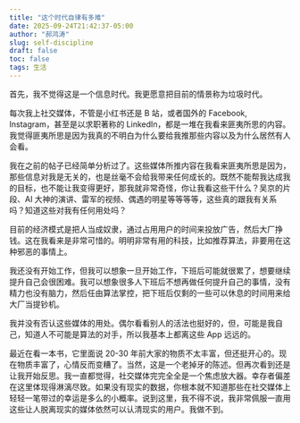 ```yaml
---
title: "这个时代自律有多难"
date: 2025-09-24T21:42:37-05:00
author: "郝鸿涛"
slug: self-discipline
draft: false
toc: false
tags: 生活
---
```

首先，我不觉得这是一个信息时代。我更愿意把目前的情景称为垃圾时代。

每次我上社交媒体，不管是小红书还是 B 站，或者国外的 Facebook, Instagram，甚至是以求职著称的 LinkedIn，都是一堆在我看来匪夷所思的内容。我觉得匪夷所思是因为我真的不明白为什么要给我推那些内容以及为什么居然有人会看。

我在之前的帖子已经简单分析过了。这些媒体所推内容在我看来匪夷所思是因为，那些信息对我是无关的，也是丝毫不会给我带来任何成长的。既然不能帮我达成我的目标，也不能让我变得更好，那我就非常奇怪，你让我看这些干什么？吴京的片段、AI 大神的演讲、雷军的视频、偶遇的明星等等等等，这些真的跟我有关系吗？知道这些对我有任何用处吗？

目前的经济模式是把人当成奴隶，通过占用用户的时间来投放广告，然后大厂挣钱。这在我看来是非常可惜的。明明非常有用的科技，比如推荐算法，非要用在这种邪恶的事情上。

我还没有开始工作，但我可以想象一旦开始工作，下班后可能就很累了，想要继续提升自己会很困难。我可以想象很多人下班后不想再做任何提升自己的事情，没有精力也没有脑力，然后任由算法掌控，把下班后仅剩的一些可以休息的时间用来给大厂当提钞机。

我并没有否认这些媒体的用处。偶尔看看别人的活法也挺好的，但，可能是我自己，知道人不可能是算法的对手，所以我基本上都离这些 App 远远的。

最近在看一本书，它里面说 20-30 年前大家的物质不太丰富，但还挺开心的。现在物质丰富了，心情反而变糟了。当然，这是一个老掉牙的陈述。但再次看到还是让我开始反思。我一直都觉得，社交媒体完完全全是一个焦虑放大器。幸存者偏差在这里体现得淋漓尽致。如果没有现实的数据，你根本就不知道那些在社交媒体上轻轻一笔带过的幸运是多么的小概率。说到这里，我不得不说，我非常佩服一直用这些让人脱离现实的媒体依然可以认清现实的用户。我做不到。

